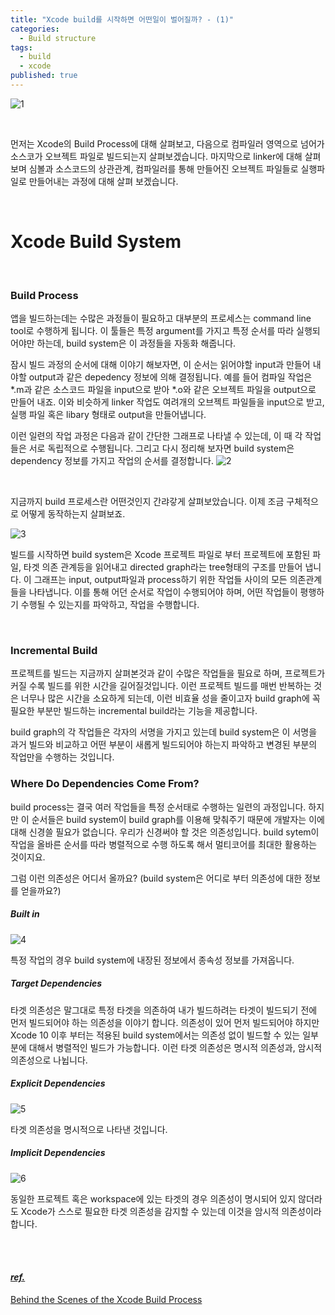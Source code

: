 ```yaml
---
title: "Xcode build를 시작하면 어떤일이 벌어질까? - (1)"
categories:
  - Build structure
tags:
  - build
  - xcode
published: true
---
```


![1](https://github.com/wannagohome/wannagohome.github.io/blob/master/assets/images/what_happens_when_xcode_build_start/1.png?raw=true)

<br/>

먼저는 Xcode의 Build Process에 대해 살펴보고, 다음으로 컴파일러 영역으로 넘어가 소스코가 오브젝트 파일로 빌드되는지 살펴보겠습니다. 마지막으로 linker에 대해 살펴보며 심볼과 소스코드의 상관관계, 컴파일러를 통해 만들어진 오브젝트 파일들로 실행파일로 만들어내는 과정에 대해 살펴 보겠습니다.

<br/>

# Xcode Build System

<br/>

### Build Process

앱을 빌드하는데는 수많은 과정들이 필요하고 대부분의 프로세스는 command line tool로 수행하게 됩니다. 이 툴들은 특정 argument를 가지고 특정 순서를 따라 실행되어야만 하는데, build system은 이 과정들을 자동화 해줍니다.

잠시 빌드 과정의 순서에 대해 이야기 해보자면, 이 순서는 읽어야할 input과 만들어 내야할 output과 같은 depedency 정보에 의해 결정됩니다. 예를 들어 컴파일 작업은 *.m과 같은 소스코드 파일을 input으로 받아 *.o와 같은 오브젝트 파일을 output으로 만들어 내죠. 이와 비슷하게 linker 작업도 여려개의 오브젝트 파일들을 input으로 받고, 실행 파일 혹은 libary 형태로 output을 만들어냅니다.

이런 일련의 작업 과정은 다음과 같이 간단한 그래프로 나타낼 수 있는데, 이 때 각 작업들은 서로 독립적으로 수행됩니다. 그리고 다시 정리해 보자면 build system은 dependency 정보를 가지고 작업의 순서를 결정합니다.
![2](https://github.com/wannagohome/wannagohome.github.io/blob/master/assets/images/what_happens_when_xcode_build_start/2.png?raw=true)

<br/>

지금까지 build 프로세스란 어떤것인지 간랴갛게 살펴보았습니다. 이제 조금 구체적으로 어떻게 동작하는지 살펴보죠.

![3](https://github.com/wannagohome/wannagohome.github.io/blob/master/assets/images/what_happens_when_xcode_build_start/3.png?raw=true)

빌드를 시작하면 build system은 Xcode 프로젝트 파일로 부터 프로젝트에 포함된 파일, 타겟 의존 관계등을 읽어내고 directed graph라는 tree형태의 구조를 만들어 냅니다. 이 그래프는 input, output파일과 process하기 위한 작업들 사이의 모든 의존관계들을 나타냅니다. 이를 통해 어던 순서로 작업이 수행되어야 하며, 어떤 작업들이 평행하기 수행될 수 있는지를 파악하고, 작업을 수행합니다.

<br/>

### Incremental Build

프로젝트를 빌드는 지금까지 살펴본것과 같이 수많은 작업들을 필요로 하며, 프로젝트가 커질 수록 빌드를 위한 시간을 길어질것입니다. 이런 프로젝트 빌드를 매번 반복하는 것은 너무나 많은 시간을 소요하게 되는데, 이런 비효율 성을 줄이고자 build graph에 꼭 필요한 부분만 빌드하는 incremental build라는 기능을 제공합니다.

build graph의 각 작업들은 각자의 서명을 가지고 있는데 build system은 이 서명을 과거 빌드와 비교하고 어떤 부분이 새롭게 빌드되어야 하는지 파악하고 변경된 부분의 작업만을 수행하는 것입니다.


### Where Do Dependencies Come From?

build process는 결국 여러 작업들을 특정 순서태로 수행하는 일련의 과정입니다. 하지만 이 순서들은 build system이 build graph를 이용해 맞춰주기 때문에  개발자는 이에 대해 신경쓸 필요가 없습니다. 우리가 신경써야 할 것은 의존성입니다. build sytem이 작업을 올바른 순서를 따라 병렬적으로 수행 하도록 해서 멀티코어를 최대한 활용하는 것이지요.

그럼 이런 의존성은 어디서 올까요? (build system은 어디로 부터 의존성에 대한 정보를 얻을까요?)

##### Built in
![4](https://github.com/wannagohome/wannagohome.github.io/blob/master/assets/images/what_happens_when_xcode_build_start/4.png?raw=true)

특정 작업의 경우 build system에 내장된 정보에서 종속성 정보를 가져옵니다.

##### Target Dependencies 
타겟 의존성은 말그대로 특정 타겟을 의존하여 내가 빌드하려는 타겟이 빌드되기 전에 먼저 빌드되어야 하는 의존성을 이야기 합니다. 의존성이 있어 먼저 빌드되어야 하지만 Xcode 10 이후 부터는 적용된 build system에서는 의존성 없이 빌드할 수 있는 일부분에 대해서 병렬적인 빌드가 가능합니다.
이런 타겟 의존성은 명시적 의존성과, 암시적 의존성으로 나뉩니다.

##### Explicit Dependencies
![5](https://github.com/wannagohome/wannagohome.github.io/blob/master/assets/images/what_happens_when_xcode_build_start/5.png?raw=true)

타겟 의존성을 명시적으로 나타낸 것입니다.

##### Implicit Dependencies
![6](https://github.com/wannagohome/wannagohome.github.io/blob/master/assets/images/what_happens_when_xcode_build_start/6.png?raw=true)

동일한 프로젝트 혹은 workspace에 있는 타겟의 경우 의존성이 명시되어 있지 않더라도  Xcode가 스스로 필요한 타겟 의존성을 감지할 수 있는데 이것을 암시적 의존성이라 합니다.

<br/><br/>

#### *<u>ref.</u>*
[Behind the Scenes of the Xcode Build Process](https://developer.apple.com/videos/play/wwdc2018/415)